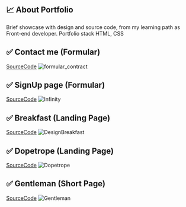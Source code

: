 :chart_with_upwards_trend: About Portfolio
---------
Brief showcase with design and source code, from my learning path as Front-end developer. 
Portfolio stack HTML, CSS

:white_check_mark: Contact me (Formular)
---------
[SourceCode](https://github.com/vanesaOrcikova/Portfolio/tree/master/Formular_ContactMe)
![formular_contract](https://user-images.githubusercontent.com/53372371/71375216-c311ed00-25bd-11ea-9f17-4741a43f1e11.PNG)

:white_check_mark: SignUp page (Formular)
---------
[SourceCode](https://github.com/vanesaOrcikova/Portfolio/tree/master/Formular_Infinity)
![Infinity](https://user-images.githubusercontent.com/53372371/71375319-1b48ef00-25be-11ea-96f5-27074ffc82e9.PNG)

:white_check_mark: Breakfast (Landing Page)
---------
[SourceCode](https://github.com/vanesaOrcikova/Portfolio/tree/master/LandingPage_DesignBreakfast)
![DesignBreakfast](https://user-images.githubusercontent.com/53372371/71375621-31a37a80-25bf-11ea-9caa-a0e4b6c3d04c.PNG)

:white_check_mark: Dopetrope (Landing Page)
---------
[SourceCode](https://github.com/vanesaOrcikova/Portfolio/tree/master/LandingPage_Dopetrope)
![Dopetrope](https://user-images.githubusercontent.com/53372371/71375681-61eb1900-25bf-11ea-9a80-e230b916d0b1.PNG)

:white_check_mark: Gentleman (Short Page)
---------
[SourceCode](https://github.com/vanesaOrcikova/Portfolio/tree/master/LandingPage_GentlemenBehold)
![Gentleman](https://user-images.githubusercontent.com/53372371/71375759-94951180-25bf-11ea-8649-6dd76613f98f.PNG)
